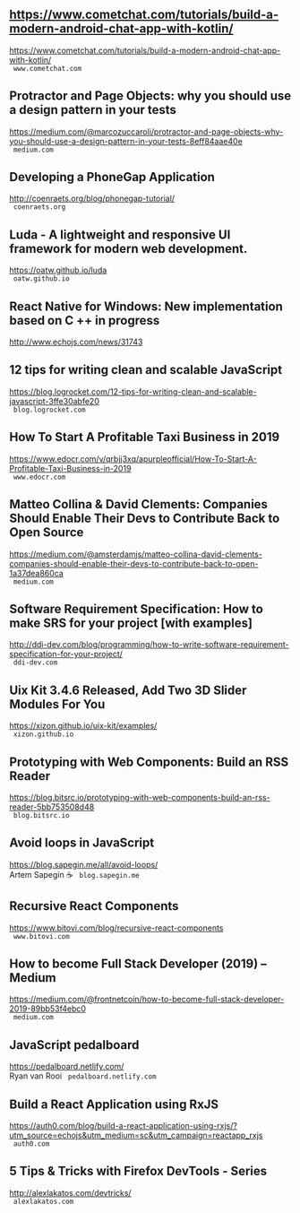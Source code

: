 ## https://www.cometchat.com/tutorials/build-a-modern-android-chat-app-with-kotlin/  
https://www.cometchat.com/tutorials/build-a-modern-android-chat-app-with-kotlin/  
 ` www.cometchat.com`
  

## Protractor and Page Objects: why you should use a design pattern in your tests  
https://medium.com/@marcozuccaroli/protractor-and-page-objects-why-you-should-use-a-design-pattern-in-your-tests-8eff84aae40e  
 ` medium.com`
  

## Developing a PhoneGap Application  
http://coenraets.org/blog/phonegap-tutorial/  
 ` coenraets.org`
  

## Luda - A lightweight and responsive UI framework for modern web development.  
https://oatw.github.io/luda  
 ` oatw.github.io`
  

## React Native for Windows: New implementation based on C ++ in progress  
http://www.echojs.com/news/31743  
 
  

## 12 tips for writing clean and scalable JavaScript  
https://blog.logrocket.com/12-tips-for-writing-clean-and-scalable-javascript-3ffe30abfe20  
 ` blog.logrocket.com`
  

## How To Start A Profitable Taxi Business in 2019  
https://www.edocr.com/v/qrbjj3xq/apurpleofficial/How-To-Start-A-Profitable-Taxi-Business-in-2019  
 ` www.edocr.com`
  

## Matteo Collina & David Clements: Companies Should Enable Their Devs to Contribute Back to Open Source  
https://medium.com/@amsterdamjs/matteo-collina-david-clements-companies-should-enable-their-devs-to-contribute-back-to-open-1a37dea860ca  
 ` medium.com`
  

## Software Requirement Specification: How to make SRS for your project [with examples]  
http://ddi-dev.com/blog/programming/how-to-write-software-requirement-specification-for-your-project/  
 ` ddi-dev.com`
  

## Uix Kit 3.4.6 Released, Add Two 3D Slider Modules For You  
https://xizon.github.io/uix-kit/examples/  
 ` xizon.github.io`
  

## Prototyping with Web Components: Build an RSS Reader  
https://blog.bitsrc.io/prototyping-with-web-components-build-an-rss-reader-5bb753508d48  
 ` blog.bitsrc.io`
  

## Avoid loops in JavaScript  
https://blog.sapegin.me/all/avoid-loops/  
Artem Sapegin ☕ ` blog.sapegin.me`
  

## Recursive React Components  
https://www.bitovi.com/blog/recursive-react-components  
 ` www.bitovi.com`
  

## How to become Full Stack Developer (2019) – Medium  
https://medium.com/@frontnetcoin/how-to-become-full-stack-developer-2019-89bb53f4ebc0  
 ` medium.com`
  

## JavaScript pedalboard  
https://pedalboard.netlify.com/  
Ryan van Rooi ` pedalboard.netlify.com`
  

## Build a React Application using RxJS  
https://auth0.com/blog/build-a-react-application-using-rxjs/?utm_source=echojs&utm_medium=sc&utm_campaign=reactapp_rxjs  
 ` auth0.com`
  

## 5 Tips & Tricks with Firefox DevTools - Series  
http://alexlakatos.com/devtricks/  
 ` alexlakatos.com`
  

